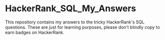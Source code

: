 # HackerRank_SQL_My_Answers
This repository contains my answers to the tricky HackerRank's SQL questions. These are just for learning purposes, please don't blindly copy to earn badges on HackerRank.
